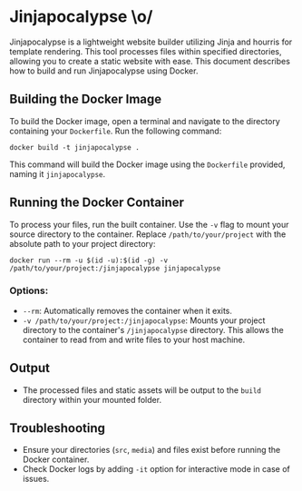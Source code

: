 # Jinjapocalypse \o/

Jinjapocalypse is a lightweight website builder utilizing Jinja and hourris for template rendering. This tool processes files within specified directories, allowing you to create a static website with ease. This document describes how to build and run Jinjapocalypse using Docker.

## Building the Docker Image

To build the Docker image, open a terminal and navigate to the directory containing your `Dockerfile`. Run the following command:

    docker build -t jinjapocalypse .

This command will build the Docker image using the `Dockerfile` provided, naming it `jinjapocalypse`.

## Running the Docker Container

To process your files, run the built container. Use the `-v` flag to mount your source directory to the container. Replace `/path/to/your/project` with the absolute path to your project directory:

    docker run --rm -u $(id -u):$(id -g) -v /path/to/your/project:/jinjapocalypse jinjapocalypse

### Options:

- `--rm`: Automatically removes the container when it exits.
- `-v /path/to/your/project:/jinjapocalypse`: Mounts your project directory to the container's `/jinjapocalypse` directory. This allows the container to read from and write files to your host machine.

## Output

- The processed files and static assets will be output to the `build` directory within your mounted folder.

## Troubleshooting

- Ensure your directories (`src`, `media`) and files exist before running the Docker container.
- Check Docker logs by adding `-it` option for interactive mode in case of issues.
